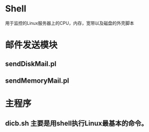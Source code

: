# Shell
用于监控的Linux服务器上的CPU，内存，宽带以及磁盘的外壳脚本
# 邮件发送模块
## sendDiskMail.pl
## sendMemoryMail.pl
# 主程序
## dicb.sh 主要是用shell执行Linux最基本的命令。
